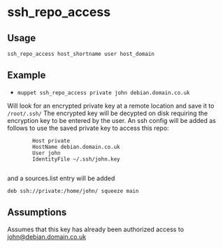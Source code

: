 ssh_repo_access
====================

Usage
--------------------------
``` ssh_repo_access host_shortname user host_domain ```

Example
--------------------------
* ```muppet ssh_repo_access private john debian.domain.co.uk```

Will look for an encrypted private key at a remote location and save it to ``` /root/.ssh/ ```
The encrypted key will be decypted on disk requiring the encryption key to be entered by the user.
An ssh config will be added as follows to use the saved private key to access this repo:

```
        Host private
        HostName debian.domain.co.uk
        User john
        IdentityFile ~/.ssh/john.key
        
```
and a sources.list entry will be added
```
deb ssh://private:/home/john/ squeeze main
```

Assumptions
--------------------------
Assumes that this key has already been authorized access to john@debian.domain.co.uk
